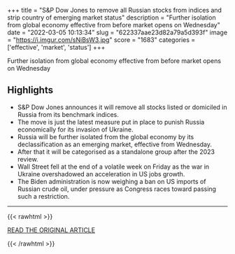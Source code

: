 +++
title = "S&amp;P Dow Jones to remove all Russian stocks from indices and strip country of emerging market status"
description = "Further isolation from global economy effective from before market opens on Wednesday"
date = "2022-03-05 10:13:34"
slug = "622337aae23d82a79a5d393f"
image = "https://i.imgur.com/sNiBsW3.jpg"
score = "1683"
categories = ['effective', 'market', 'status']
+++

Further isolation from global economy effective from before market opens on Wednesday

## Highlights

- S&P Dow Jones announces it will remove all stocks listed or domiciled in Russia from its benchmark indices.
- The move is just the latest measure put in place to punish Russia economically for its invasion of Ukraine.
- Russia will be further isolated from the global economy by its declassification as an emerging market, effective from Wednesday.
- After that it will be categorised as a standalone group after the 2023 review.
- Wall Street fell at the end of a volatile week on Friday as the war in Ukraine overshadowed an acceleration in US jobs growth.
- The Biden administration is now weighing a ban on US imports of Russian crude oil, under pressure as Congress races toward passing such a restriction.

---

{{< rawhtml >}}
  <p class="article-category">
    <a target="_blank" href="https://www.independent.co.uk/news/world/americas/dow-jones-removes-russian-stocks-b2028981.html">READ THE ORIGINAL ARTICLE</a>
  </p>
{{< /rawhtml >}}
